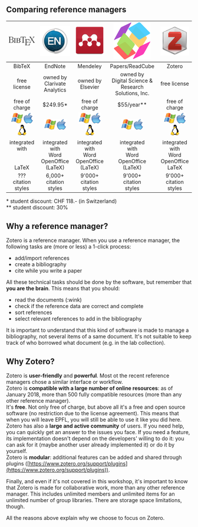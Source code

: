 ## Comparing reference managers

| ![logo BibTeX](../img/refman_bibtex.png) | ![logo EndNote](../img/refman_endnote.jpg) | ![logo Mendeley](../img/refman_mendeley.png) | ![logo ReadCube](../img/refman_readcube.png) | ![logo Zotero](../img/refman_zotero.png) |
| :----: | :-----: | :------: | :------: | :----: |
| BibTeX | EndNote | Mendeley | Papers/ReadCube | Zotero |
| free license | owned by<br/>Clarivate Analytics | owned by<br/>Elsevier | owned by<br/>Digital Science &<br/>Research Solutions, Inc. | free license |
| free of charge | $249.95* | free of charge | $55/year** | free of charge |
| ![](../img/os_windows.png)![](../img/os_mac.png)![](../img/os_linux.png) | ![](../img/os_windows.png)![](../img/os_mac.png) | ![](../img/os_windows.png)![](../img/os_mac.png)![](../img/os_linux.png) | ![](../img/os_windows.png)![](../img/os_mac.png) | ![](../img/os_windows.png)![](../img/os_mac.png)![](../img/os_linux.png) |
| integrated<br/>with<br/><br/><br/>LaTeX | integrated<br/>with<br/>Word<br/>OpenOffice<br/>(LaTeX) | integrated<br/>with<br/>Word<br/>OpenOffice<br/>(LaTeX) | integrated<br/>with<br/>Word<br/>OpenOffice<br/>(LaTeX) | integrated<br/>with<br/>Word<br/>OpenOffice<br/>LaTeX |
| ???<br/>citation<br/>styles | 6,000+<br/>citation<br/>styles | 9'000+<br/>citation<br/>styles | 9'000+<br/>citation<br/>styles | 9'000+<br/>citation<br/>styles |

\* student discount: CHF 118.- (in Switzerland)   
\** student discount: 30%


## Why a reference manager?

Zotero is a reference manager. When you use a reference manager, the following tasks are (more or less) a 1-click process:   

* add/import references
* create a bibliography
* cite while you write a paper

All these technical tasks should be done by the software, but remember that **you are the brain**. This means that you should:   

* read the documents (:wink)
* check if the reference data are correct and complete
* sort references
* select relevant references to add in the bibliography

It is important to understand that this kind of software is made to manage a bibliography, not several items of a same document. It's not suitable to keep track of who borrowed what document (e.g. in the lab collection).


## Why Zotero?

Zotero is **user-friendly** and **powerful**. Most ot the recent reference managers chose a similar interface or workflow.   
Zotero is **compatible with a large number of online resources**: as of January 2018, more than 500 fully compatible resources (more than any other reference manager).   
It's **free**. Not only free of charge, but above all it's a free and open source software (no restriction due to the license agreement). This means that when you will leave EPFL, you will still be able to use it like you did here.   
Zotero has also a **large and active community** of users. If you need help, you can quickly get an answer to the issues you face. If you need a feature, its implementation doesn't depend on the developers' willing to do it: you can ask for it (maybe another user already implemented it) or do it by yourself.   
Zotero is **modular**: additional features can be added and shared through plugins ([https://www.zotero.org/support/plugins](https://www.zotero.org/support/plugins)).   

Finally, and even if it's not covered in this workshop, it's important to know that Zotero is made for collaborative work, more than any other reference manager. This includes unlimited members and unlimited items for an unlimited number of group libraries. There are storage space limitations, though.

All the reasons above explain why we choose to focus on Zotero.

